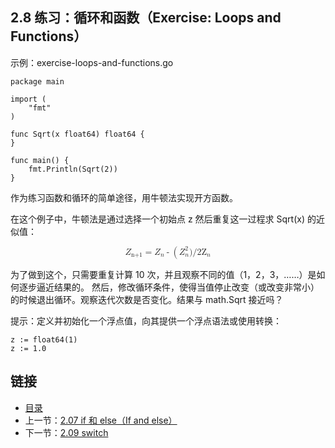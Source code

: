 ## 2.8 练习：循环和函数（Exercise: Loops and Functions）

示例：exercise-loops-and-functions.go

    package main

    import (
    	"fmt"
    )

    func Sqrt(x float64) float64 {
    }

    func main() {
    	fmt.Println(Sqrt(2))
    }


作为练习函数和循环的简单途径，用牛顿法实现开方函数。

在这个例子中，牛顿法是通过选择一个初始点 z 然后重复这一过程求 Sqrt(x) 的近似值：

  <math display="block">
    <msubsup><mi>Z</mi> <mi>n+1</mi> <mi></mi></msubsup>
    <mo>=</mo>
    <msubsup><mi>Z</mi> <mi>n</mi> <mi></mi></msubsup>
    <mo>-</mo>
    <mo>(</mo>
    <msubsup><mi>Z</mi> <mi>n</mi> <mi>2</mi></msubsup>
    <mi>)</mi>
    <mi>/</mi>
    <msubsup><mi>2Z</mi> <mi>n</mi> <mi></mi></msubsup>
  </math>

为了做到这个，只需要重复计算 10 次，并且观察不同的值（1，2，3，……）是如何逐步逼近结果的。 然后，修改循环条件，使得当值停止改变（或改变非常小）的时候退出循环。观察迭代次数是否变化。结果与 math.Sqrt 接近吗？

提示：定义并初始化一个浮点值，向其提供一个浮点语法或使用转换：

    z := float64(1)
    z := 1.0

## 链接
* [目录](https://github.com/alpha2018/go-zh/blob/master/tour/directory.md)
* 上一节：[2.07 if 和 else（If and else）](https://github.com/alpha2018/go-zh/blob/master/tour/02.07.md)
* 下一节：[2.09 switch](https://github.com/alpha2018/go-zh/blob/master/tour/02.09.md)
